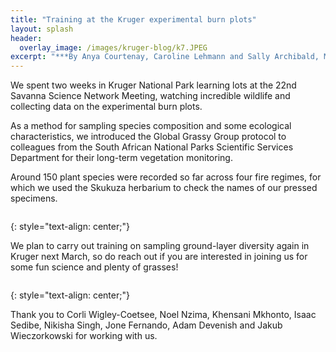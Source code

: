 ```yaml
---
title: "Training at the Kruger experimental burn plots"
layout: splash
header:
  overlay_image: /images/kruger-blog/k7.JPEG
excerpt: "***By Anya Courtenay, Caroline Lehmann and Sally Archibald, March 2025***"
---
```


We spent two weeks in Kruger National Park learning lots at the 22nd Savanna Science Network Meeting, watching incredible wildlife and collecting data on the experimental burn plots.

As a method for sampling species composition and some ecological characteristics, we introduced the Global Grassy Group protocol to colleagues from the South African National Parks Scientific Services Department for their long-term vegetation monitoring.  

Around 150 plant species were recorded so far across four fire regimes, for which we used the Skukuza herbarium to check the names of our pressed specimens.

<figure style="width: 1000px" class="align-centre">
  <img src="{{ site.url }}{{ site.baseurl }}/images/kruger-blog/Blog images/1.png" alt="">
</figure>
{: style="text-align: center;"}

We plan to carry out training on sampling ground-layer diversity again in Kruger next March, so do reach out if you are interested in joining us for some fun science and plenty of grasses!

<figure style="width: 1000px" class="align-centre">
  <img src="{{ site.url }}{{ site.baseurl }}/images/kruger-blog/Blog images/3.png" alt="">
</figure>
{: style="text-align: center;"}

Thank you to Corli Wigley-Coetsee, Noel Nzima, Khensani Mkhonto, Isaac Sedibe, Nikisha Singh, Jone Fernando, Adam Devenish and Jakub Wieczorkowski for working with us. 


